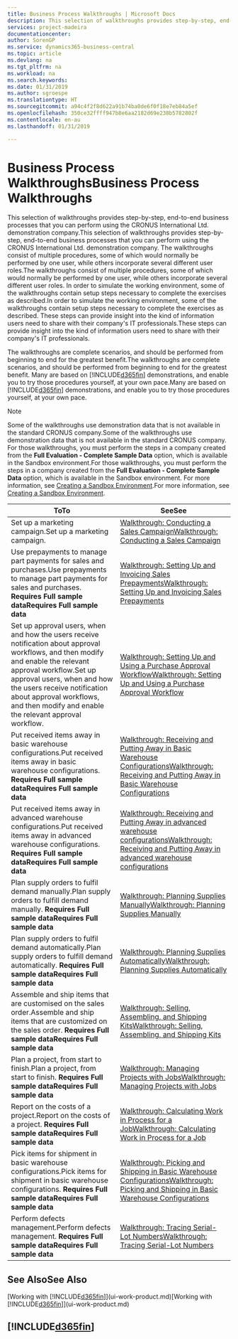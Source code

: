 ```yaml
---
title: Business Process Walkthroughs | Microsoft Docs
description: This selection of walkthroughs provides step-by-step, end-to-end business processes that you can perform using the CRONUS International Ltd. demonstration company. The walkthroughs consist of multiple procedures, some of which would normally be performed by one user, while others incorporate several different user roles. In order to simulate the working environment, some of the walkthroughs contain setup steps necessary to complete the exercises as described. These steps can provide insight into the kind of information users need to share with their company's IT professionals.
services: project-madeira
documentationcenter: 
author: SorenGP
ms.service: dynamics365-business-central
ms.topic: article
ms.devlang: na
ms.tgt_pltfrm: na
ms.workload: na
ms.search.keywords: 
ms.date: 01/31/2019
ms.author: sgroespe
ms.translationtype: HT
ms.sourcegitcommit: a94c4f2f8d622a91b74ba0de6f0f18e7eb84a5ef
ms.openlocfilehash: 350ce32ffff947b8e6aa2182d69e238b5782802f
ms.contentlocale: en-au
ms.lasthandoff: 01/31/2019

---
```

# <a name="business-process-walkthroughs"></a><span data-ttu-id="5d36b-106">Business Process Walkthroughs</span><span class="sxs-lookup"><span data-stu-id="5d36b-106">Business Process Walkthroughs</span></span>
<span data-ttu-id="5d36b-107">This selection of walkthroughs provides step-by-step, end-to-end business processes that you can perform using the CRONUS International Ltd. demonstration company.</span><span class="sxs-lookup"><span data-stu-id="5d36b-107">This selection of walkthroughs provides step-by-step, end-to-end business processes that you can perform using the CRONUS International Ltd. demonstration company.</span></span> <span data-ttu-id="5d36b-108">The walkthroughs consist of multiple procedures, some of which would normally be performed by one user, while others incorporate several different user roles.</span><span class="sxs-lookup"><span data-stu-id="5d36b-108">The walkthroughs consist of multiple procedures, some of which would normally be performed by one user, while others incorporate several different user roles.</span></span> <span data-ttu-id="5d36b-109">In order to simulate the working environment, some of the walkthroughs contain setup steps necessary to complete the exercises as described.</span><span class="sxs-lookup"><span data-stu-id="5d36b-109">In order to simulate the working environment, some of the walkthroughs contain setup steps necessary to complete the exercises as described.</span></span> <span data-ttu-id="5d36b-110">These steps can provide insight into the kind of information users need to share with their company's IT professionals.</span><span class="sxs-lookup"><span data-stu-id="5d36b-110">These steps can provide insight into the kind of information users need to share with their company's IT professionals.</span></span>  

 <span data-ttu-id="5d36b-111">The walkthroughs are complete scenarios, and should be performed from beginning to end for the greatest benefit.</span><span class="sxs-lookup"><span data-stu-id="5d36b-111">The walkthroughs are complete scenarios, and should be performed from beginning to end for the greatest benefit.</span></span> <span data-ttu-id="5d36b-112">Many are based on [!INCLUDE[d365fin](includes/d365fin_md.md)] demonstrations, and enable you to try those procedures yourself, at your own pace.</span><span class="sxs-lookup"><span data-stu-id="5d36b-112">Many are based on [!INCLUDE[d365fin](includes/d365fin_md.md)] demonstrations, and enable you to try those procedures yourself, at your own pace.</span></span>  

> [!NOTE]
> <span data-ttu-id="5d36b-113">Some of the walkthroughs use demonstration data that is not available in the standard CRONUS company.</span><span class="sxs-lookup"><span data-stu-id="5d36b-113">Some of the walkthroughs use demonstration data that is not available in the standard CRONUS company.</span></span> <span data-ttu-id="5d36b-114">For those walkthroughs, you must perform the steps in a company created from the **Full Evaluation - Complete Sample Data** option, which is available in the Sandbox environment.</span><span class="sxs-lookup"><span data-stu-id="5d36b-114">For those walkthroughs, you must perform the steps in a company created from the **Full Evaluation - Complete Sample Data** option, which is available in the Sandbox environment.</span></span> <span data-ttu-id="5d36b-115">For more information, see [Creating a Sandbox Environment](across-how-create-sandbox-environment.md).</span><span class="sxs-lookup"><span data-stu-id="5d36b-115">For more information, see [Creating a Sandbox Environment](across-how-create-sandbox-environment.md).</span></span>

|<span data-ttu-id="5d36b-116">To</span><span class="sxs-lookup"><span data-stu-id="5d36b-116">To</span></span>|<span data-ttu-id="5d36b-117">See</span><span class="sxs-lookup"><span data-stu-id="5d36b-117">See</span></span>|  
|--------|---------|  
|<span data-ttu-id="5d36b-118">Set up a marketing campaign.</span><span class="sxs-lookup"><span data-stu-id="5d36b-118">Set up a marketing campaign.</span></span>|[<span data-ttu-id="5d36b-119">Walkthrough: Conducting a Sales Campaign</span><span class="sxs-lookup"><span data-stu-id="5d36b-119">Walkthrough: Conducting a Sales Campaign</span></span>](walkthrough-conducting-a-sales-campaign.md)|  
|<span data-ttu-id="5d36b-120">Use prepayments to manage part payments for sales and purchases.</span><span class="sxs-lookup"><span data-stu-id="5d36b-120">Use prepayments to manage part payments for sales and purchases.</span></span> <span data-ttu-id="5d36b-121">**Requires Full sample data**</span><span class="sxs-lookup"><span data-stu-id="5d36b-121">**Requires Full sample data**</span></span> |[<span data-ttu-id="5d36b-122">Walkthrough: Setting Up and Invoicing Sales Prepayments</span><span class="sxs-lookup"><span data-stu-id="5d36b-122">Walkthrough: Setting Up and Invoicing Sales Prepayments</span></span>](walkthrough-setting-up-and-invoicing-sales-prepayments.md)|  
|<span data-ttu-id="5d36b-123">Set up approval users, when and how the users receive notification about approval workflows, and then modify and enable the relevant approval workflow.</span><span class="sxs-lookup"><span data-stu-id="5d36b-123">Set up approval users, when and how the users receive notification about approval workflows, and then modify and enable the relevant approval workflow.</span></span>|[<span data-ttu-id="5d36b-124">Walkthrough: Setting Up and Using a Purchase Approval Workflow</span><span class="sxs-lookup"><span data-stu-id="5d36b-124">Walkthrough: Setting Up and Using a Purchase Approval Workflow</span></span>](walkthrough-setting-up-and-using-a-purchase-approval-workflow.md)|  
|<span data-ttu-id="5d36b-125">Put received items away in basic warehouse configurations.</span><span class="sxs-lookup"><span data-stu-id="5d36b-125">Put received items away in basic warehouse configurations.</span></span> <span data-ttu-id="5d36b-126">**Requires Full sample data**</span><span class="sxs-lookup"><span data-stu-id="5d36b-126">**Requires Full sample data**</span></span>|[<span data-ttu-id="5d36b-127">Walkthrough: Receiving and Putting Away in Basic Warehouse Configurations</span><span class="sxs-lookup"><span data-stu-id="5d36b-127">Walkthrough: Receiving and Putting Away in Basic Warehouse Configurations</span></span>](walkthrough-receiving-and-putting-away-in-basic-warehousing.md)|  
|<span data-ttu-id="5d36b-128">Put received items away in advanced warehouse configurations.</span><span class="sxs-lookup"><span data-stu-id="5d36b-128">Put received items away in advanced warehouse configurations.</span></span> <span data-ttu-id="5d36b-129">**Requires Full sample data**</span><span class="sxs-lookup"><span data-stu-id="5d36b-129">**Requires Full sample data**</span></span>|[<span data-ttu-id="5d36b-130">Walkthrough: Receiving and Putting Away in advanced warehouse configurations</span><span class="sxs-lookup"><span data-stu-id="5d36b-130">Walkthrough: Receiving and Putting Away in advanced warehouse configurations</span></span>](walkthrough-receiving-and-putting-away-in-advanced-warehousing.md)|  
|<span data-ttu-id="5d36b-131">Plan supply orders to fulfil demand manually.</span><span class="sxs-lookup"><span data-stu-id="5d36b-131">Plan supply orders to fulfill demand manually.</span></span> <span data-ttu-id="5d36b-132">**Requires Full sample data**</span><span class="sxs-lookup"><span data-stu-id="5d36b-132">**Requires Full sample data**</span></span>|[<span data-ttu-id="5d36b-133">Walkthrough: Planning Supplies Manually</span><span class="sxs-lookup"><span data-stu-id="5d36b-133">Walkthrough: Planning Supplies Manually</span></span>](walkthrough-planning-supplies-manually.md)|  
|<span data-ttu-id="5d36b-134">Plan supply orders to fulfil demand automatically.</span><span class="sxs-lookup"><span data-stu-id="5d36b-134">Plan supply orders to fulfill demand automatically.</span></span> <span data-ttu-id="5d36b-135">**Requires Full sample data**</span><span class="sxs-lookup"><span data-stu-id="5d36b-135">**Requires Full sample data**</span></span>|[<span data-ttu-id="5d36b-136">Walkthrough: Planning Supplies Automatically</span><span class="sxs-lookup"><span data-stu-id="5d36b-136">Walkthrough: Planning Supplies Automatically</span></span>](walkthrough-planning-supplies-automatically.md)|  
|<span data-ttu-id="5d36b-137">Assemble and ship items that are customised on the sales order.</span><span class="sxs-lookup"><span data-stu-id="5d36b-137">Assemble and ship items that are customized on the sales order.</span></span> <span data-ttu-id="5d36b-138">**Requires Full sample data**</span><span class="sxs-lookup"><span data-stu-id="5d36b-138">**Requires Full sample data**</span></span>|[<span data-ttu-id="5d36b-139">Walkthrough: Selling, Assembling, and Shipping Kits</span><span class="sxs-lookup"><span data-stu-id="5d36b-139">Walkthrough: Selling, Assembling, and Shipping Kits</span></span>](walkthrough-selling-assembling-and-shipping-kits.md)|  
|<span data-ttu-id="5d36b-140">Plan a project, from start to finish.</span><span class="sxs-lookup"><span data-stu-id="5d36b-140">Plan a project, from start to finish.</span></span> <span data-ttu-id="5d36b-141">**Requires Full sample data**</span><span class="sxs-lookup"><span data-stu-id="5d36b-141">**Requires Full sample data**</span></span>|[<span data-ttu-id="5d36b-142">Walkthrough: Managing Projects with Jobs</span><span class="sxs-lookup"><span data-stu-id="5d36b-142">Walkthrough: Managing Projects with Jobs</span></span>](walkthrough-managing-projects-with-jobs.md)|  
|<span data-ttu-id="5d36b-143">Report on the costs of a project.</span><span class="sxs-lookup"><span data-stu-id="5d36b-143">Report on the costs of a project.</span></span> <span data-ttu-id="5d36b-144">**Requires Full sample data**</span><span class="sxs-lookup"><span data-stu-id="5d36b-144">**Requires Full sample data**</span></span>|[<span data-ttu-id="5d36b-145">Walkthrough: Calculating Work in Process for a Job</span><span class="sxs-lookup"><span data-stu-id="5d36b-145">Walkthrough: Calculating Work in Process for a Job</span></span>](walkthrough-calculating-work-in-process-for-a-job.md)|  
|<span data-ttu-id="5d36b-146">Pick items for shipment in basic warehouse configurations.</span><span class="sxs-lookup"><span data-stu-id="5d36b-146">Pick items for shipment in basic warehouse configurations.</span></span> <span data-ttu-id="5d36b-147">**Requires Full sample data**</span><span class="sxs-lookup"><span data-stu-id="5d36b-147">**Requires Full sample data**</span></span>|[<span data-ttu-id="5d36b-148">Walkthrough: Picking and Shipping in Basic Warehouse Configurations</span><span class="sxs-lookup"><span data-stu-id="5d36b-148">Walkthrough: Picking and Shipping in Basic Warehouse Configurations</span></span>](walkthrough-picking-and-shipping-in-basic-warehousing.md)|  
|<span data-ttu-id="5d36b-149">Perform defects management.</span><span class="sxs-lookup"><span data-stu-id="5d36b-149">Perform defects management.</span></span> <span data-ttu-id="5d36b-150">**Requires Full sample data**</span><span class="sxs-lookup"><span data-stu-id="5d36b-150">**Requires Full sample data**</span></span>|[<span data-ttu-id="5d36b-151">Walkthrough: Tracing Serial-Lot Numbers</span><span class="sxs-lookup"><span data-stu-id="5d36b-151">Walkthrough: Tracing Serial-Lot Numbers</span></span>](walkthrough-tracing-serial-lot-numbers.md)|  

## <a name="see-also"></a><span data-ttu-id="5d36b-152">See Also</span><span class="sxs-lookup"><span data-stu-id="5d36b-152">See Also</span></span>
<span data-ttu-id="5d36b-153">[Working with [!INCLUDE[d365fin](includes/d365fin_md.md)]](ui-work-product.md)</span><span class="sxs-lookup"><span data-stu-id="5d36b-153">[Working with [!INCLUDE[d365fin](includes/d365fin_md.md)]](ui-work-product.md)</span></span>  

## [!INCLUDE[d365fin](includes/free_trial_md.md)]  

